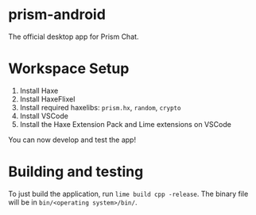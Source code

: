 # prism-android

The official desktop app for Prism Chat.

# Workspace Setup

1. Install Haxe
2. Install HaxeFlixel
3. Install required haxelibs: `prism.hx`, `random`, `crypto`
4. Install VSCode
5. Install the Haxe Extension Pack and Lime extensions on VSCode

You can now develop and test the app!

# Building and testing

To just build the application, run `lime build cpp -release`. The binary file will be in `bin/<operating system>/bin/`.
